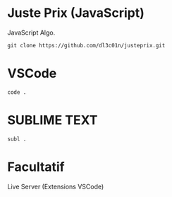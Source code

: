 # Juste Prix (JavaScript)

JavaScript Algo.

`git clone https://github.com/dl3c01n/justeprix.git`

# VSCode
`code .`

# SUBLIME TEXT
`subl .`

# Facultatif

Live Server (Extensions VSCode)
